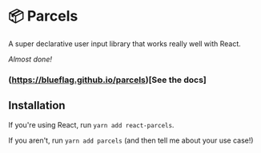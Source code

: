 # 📦 Parcels

A super declarative user input library that works really well with React.

*Almost done!*

### (https://blueflag.github.io/parcels)[See the docs]

## Installation

If you're using React, run `yarn add react-parcels`.

If you aren't, run `yarn add parcels` (and then tell me about your use case!)

